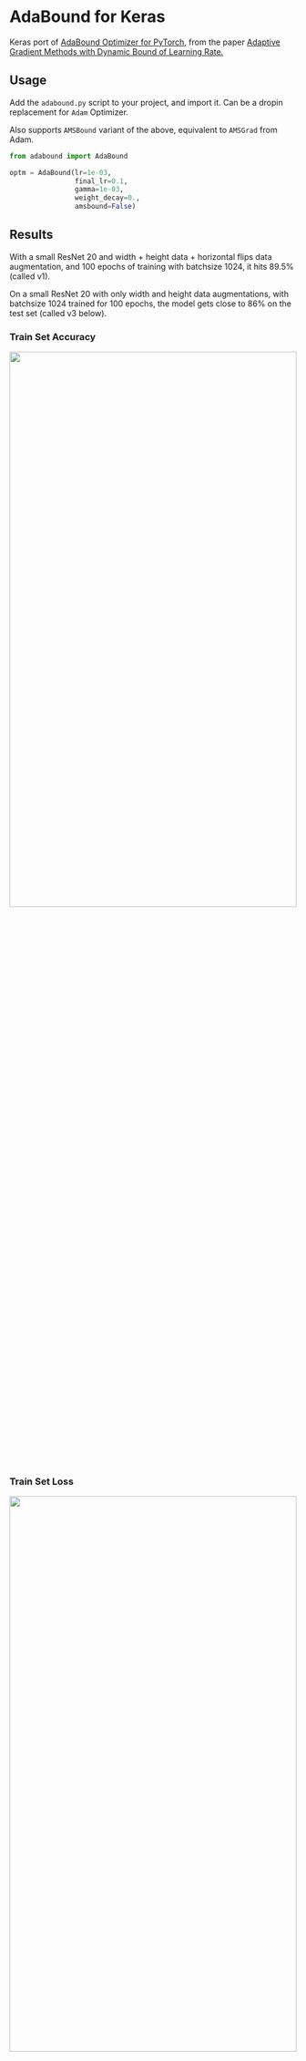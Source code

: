 # AdaBound for Keras

Keras port of [AdaBound Optimizer for PyTorch](https://github.com/Luolc/AdaBound), from the paper [Adaptive Gradient Methods with Dynamic Bound of Learning Rate.](https://openreview.net/forum?id=Bkg3g2R9FX)

## Usage

Add the `adabound.py` script to your project, and import it. Can be a dropin replacement for `Adam` Optimizer. 

Also supports `AMSBound` variant of the above, equivalent to `AMSGrad` from Adam.

```python
from adabound import AdaBound

optm = AdaBound(lr=1e-03,
                final_lr=0.1,
                gamma=1e-03,
                weight_decay=0.,
                amsbound=False)
```

## Results

With a small ResNet 20 and width + height data + horizontal flips data augmentation, and 100 epochs of training with batchsize 1024, it hits 89.5% (called v1).

On a small ResNet 20 with only width and height data augmentations, with batchsize 1024 trained for 100 epochs, the model gets close to 86% on the test set (called v3 below).


### Train Set Accuracy

<img src="https://github.com/titu1994/keras-adabound/blob/master/images/train_acc.PNG?raw=true" height=50% width=100%>

### Train Set Loss

<img src="https://github.com/titu1994/keras-adabound/blob/master/images/train_loss.PNG?raw=true" height=50% width=100%>

### Test Set Accuracy

<img src="https://github.com/titu1994/keras-adabound/blob/master/images/val_acc.PNG?raw=true" height=50% width=100%>

### Test Set Loss

<img src="https://github.com/titu1994/keras-adabound/blob/master/images/val_loss.PNG?raw=true" height=50% width=100%>

# Issue with clipping

For performance reasons, this currently works only on Tensorflow backend. Keras offers a `K.clip` function in its generic backend, but for some reason requires that the clipping values be only python floating point numbers, whereas Tensorflow can accept Tensors without an issue.

The values for these _can_ be read using `K.eval`, however this incurs a drastic performance cost, especially for the Optimizer which is called every batch for updates in a loop for every variable.

# Requirements
- Keras 2.2.4+ & Tensorflow 1.12+ (Only supports TF backend for now).
- Numpy
